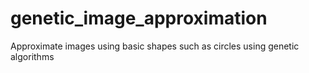 # genetic_image_approximation
Approximate images using basic shapes such as circles using genetic algorithms
